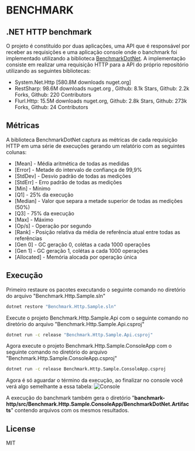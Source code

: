# BENCHMARK
## .NET HTTP benchmark

O projeto é constituído por duas aplicações, uma API que é responsável por receber as requisições e uma aplicação console onde o banchmark foi implementado utilizando a biblioteca [BenchmarkDotNet](https://www.nuget.org/packages/BenchmarkDotNet/). A implementação consiste em realizar uma requisição HTTP para a API do próprio repositório utilizando as seguintes bibliotecas:

- System.Net.Http [580.8M downloads nuget.org]
- RestSharp: 98.6M downloads nuget.org , Github: 8.1k Stars, Github: 2.2k Forks, Github: 220 Contributors
- Flurl.Http: 15.5M downloads nuget.org, Github: 2.8k Stars, Github: 273k Forks, Github: 24 Contributors

## Métricas
A biblioteca BenchmarkDotNet captura as métricas de cada requisição HTTP em uma série de execuções gerando um relatório com as seguintes colunas:

- [Mean] - Média aritmética de todas as medidas
- [Error] - Metade do intervalo de confiança de 99,9%
- [StdDev] - Desvio padrão de todas as medições
- [StdErr] - Erro padrão de todas as medições
- [Min] - Mínimo
- [Q1] - 25% da execução
- [Median] - Valor que separa a metade superior de todas as medições (50%)
- [Q3] - 75% da execução
- [Max] - Máximo
- [Op/s] - Operação por segundo
- [Rank] - Posição relativa da média de referência atual entre todas as referências
- [Gen 0] - GC geração 0, colétas a cada 1000 operações
- [Gen 1] - GC geração 1, colétas a cada 1000 operações
- [Allocated] - Memória alocada por operação única

## Execução
Primeiro restaure os pacotes executando o seguinte comando no diretório do arquivo "Benchmark.Http.Sample.sln"
```sh
dotnet restore "Benchmark.Http.Sample.sln"
```
Execute o projeto Benchmark.Http.Sample.Api com o seguinte comando no diretório do arquivo "Benchmark.Http.Sample.Api.csproj"
```sh
dotnet run -c release "Benchmark.Http.Sample.Api.csproj"
```
Agora execute o projeto Benchmark.Http.Sample.ConsoleApp com o seguinte comando no diretório do arquivo "Benchmark.Http.Sample.ConsoleApp.csproj"
```sh
dotnet run -c release Benchmark.Http.Sample.ConsoleApp.csproj
```
Agora é só aguardar o término da execução, ao finalizar no console você verá algo semelhante a essa tabela:
![Console](http://url/to/img.png)

A execução do banchmark também gera o diretório "__banchmark-http/src/Benchmark.Http.Sample.ConsoleApp/BenchmarkDotNet.Artifacts__" contendo arquivos com os mesmos resultados.

## License

MIT